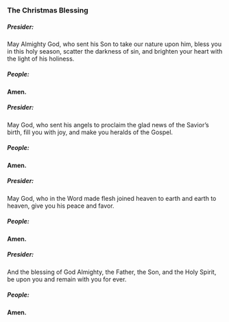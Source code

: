 ### The Christmas Blessing

##### Presider:
May Almighty God, who sent his Son to take our nature upon him, bless you in this holy season, scatter the darkness of sin, and brighten your heart with the light of his holiness.

##### **People:**
**Amen.**

##### Presider:
May God, who sent his angels to proclaim the glad news of the Savior’s birth, fill you with joy, and make you heralds of the Gospel.

##### **People:**
**Amen.**

##### Presider:
May God, who in the Word made flesh joined heaven to earth and earth to heaven, give you his peace and favor.

##### **People:**
**Amen.**

##### Presider:
And the blessing of God Almighty, the Father, the Son, and the Holy Spirit, be upon you and remain with you for ever.

##### **People:**
**Amen.**
